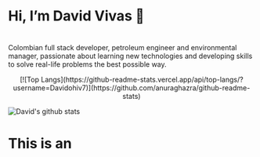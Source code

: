 
# Hi, I’m David Vivas 👋<h1>   
  
Colombian full stack developer, petroleum engineer and environmental manager, passionate about learning new technologies and developing skills to solve real-life problems the best possible way.

  <center> [![Top Langs](https://github-readme-stats.vercel.app/api/top-langs/?username=Davidohiv7)](https://github.com/anuraghazra/github-readme-stats) </center>

  ![David's github stats](https://github-readme-stats.vercel.app/api?username=Davidohiv7) 
  

  


# This is an <h1> 

